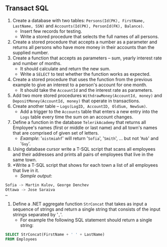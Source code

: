 ## Transact SQL
1.	Create a database with two tables: `Persons(Id(PK), FirstName, LastName, SSN)` and `Accounts(Id(PK), PersonId(FK), Balance)`.
	*	Insert few records for testing.
	*	Write a stored procedure that selects the full names of all persons.
1.	Create a stored procedure that accepts a number as a parameter and returns all persons who have more money in their accounts than the supplied number.
1.	Create a function that accepts as parameters – sum, yearly interest rate and number of months.
	*	It should calculate and return the new sum.
	*	Write a `SELECT` to test whether the function works as expected.
1.	Create a stored procedure that uses the function from the previous example to give an interest to a person's account for one month.
	*	It should take the `AccountId` and the interest rate as parameters.
1.	Add two more stored procedures `WithdrawMoney(AccountId, money)` and `DepositMoney(AccountId, money)` that operate in transactions.
1.	Create another table – `Logs(LogID, AccountID, OldSum, NewSum)`.
	*	Add a trigger to the `Accounts` table that enters a new entry into the `Logs` table every time the sum on an account changes.
1.	Define a function in the database `TelerikAcademy` that returns all Employee's names (first or middle or last name) and all town's names that are comprised of given set of letters.
	*	_Example_: '`oistmiahf`' will return '`Sofia`', '`Smith`', … but not '`Rob`' and '`Guy`'.
1.	Using database cursor write a T-SQL script that scans all employees and their addresses and prints all pairs of employees that live in the same town.
1.	*Write a T-SQL script that shows for each town a list of all employees that live in it.
	*	_Sample output_:	
```sql
Sofia -> Martin Kulov, George Denchev
Ottawa -> Jose Saraiva
…
```

1.	Define a .NET aggregate function `StrConcat` that takes as input a sequence of strings and return a single string that consists of the input strings separated by '`,`'.
	*	For example the following SQL statement should return a single string:

```sql
SELECT StrConcat(FirstName + ' ' + LastName)
FROM Employees
```
